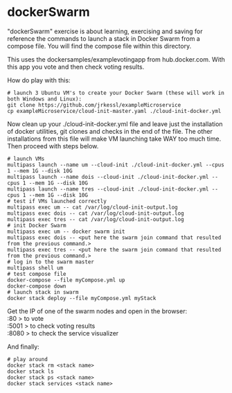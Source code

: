 # dockerSwarm

"dockerSwarm" exercise is about learning, exercising and saving for reference the commands to launch a stack in Docker Swarm from a compose file. You will find the compose file within this directory.

This uses the dockersamples/examplevotingapp from hub.docker.com. With this app you vote and then check voting results. 

How do play with this: 

```
# launch 3 Ubuntu VM's to create your Docker Swarm (these will work in both Windows and Linux):
git clone https://github.com/jrkessl/exampleMicroservice
cp exampleMicroservice/cloud-init-master.yaml ./cloud-init-docker.yml 
```
Now clean up your ./cloud-init-docker.yml file and leave just the installation of docker utilities, git clones and checks in the end of the file. The other installations from this file will make VM launching take WAY too much time. Then proceed with steps below. 
```
# launch VMs
multipass launch --name um --cloud-init ./cloud-init-docker.yml --cpus 1 --mem 1G --disk 10G
multipass launch --name dois --cloud-init ./cloud-init-docker.yml --cpus 1 --mem 1G --disk 10G
multipass launch --name tres --cloud-init ./cloud-init-docker.yml --cpus 1 --mem 1G --disk 10G
# test if VMs launched correctly
multipass exec um -- cat /var/log/cloud-init-output.log
multipass exec dois -- cat /var/log/cloud-init-output.log
multipass exec tres -- cat /var/log/cloud-init-output.log
# init Docker Swarm
multipass exec um -- docker swarm init
multipass exec dois -- <put here the swarm join command that resulted from the previous command.>
multipass exec tres -- <put here the swarm join command that resulted from the previous command.>
# log in to the swarm master
multipass shell um
# test compose file
docker-compose --file myCompose.yml up 
docker-compose down
# launch stack in swarm
docker stack deploy --file myCompose.yml myStack
```
Get the IP of one of the swarm nodes and open in the browser:  
<ip>:80   > to vote   
<ip>:5001 > to check voting results   
<ip>:8080 > to check the service visualizer    
  
And finally:  
```
# play around 
docker stack rm <stack name>
docker stack ls 
docker stack ps <stack name>
docker stack services <stack name>
```

